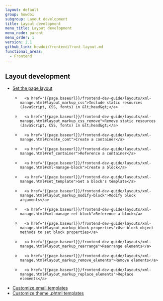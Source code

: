```yaml
---
layout: default
group: howdoi
subgroup: Layout development
title: Layout development
menu_title: Layout development
menu_node: parent
menu_order: 1
version: 2.1
github_link: howdoi/frontend/front-layout.md
functional_areas:
  - Frontend
---
```


## Layout development

- 	<a href="{{page.baseurl}}/frontend-dev-guide/layouts/xml-manage.html#layout_markup_columns">Set the page layout</a>
	- 		<a href="{{page.baseurl}}/frontend-dev-guide/layouts/xml-manage.html#layout_markup_css">Include static resources (JavaScript, CSS, fonts) in &lt;head&gt;</a>
	- 		<a href="{{page.baseurl}}/frontend-dev-guide/layouts/xml-manage.html#layout_markup_css_remove">Remove static resources (JavaScript, CSS, fonts) in &lt;head&gt;</a>
	- 		<a href="{{page.baseurl}}/frontend-dev-guide/layouts/xml-manage.html#create_cont">Create a container</a>
	- 		<a href="{{page.baseurl}}/frontend-dev-guide/layouts/xml-manage.html#ref_container">Reference a container</a>
	- 		<a href="{{page.baseurl}}/frontend-dev-guide/layouts/xml-manage.html#xml-manage-block">Create a block</a>
	- 		<a href="{{page.baseurl}}/frontend-dev-guide/layouts/xml-manage.html#set_template">Set a block's template</a>
	- 		<a href="{{page.baseurl}}/frontend-dev-guide/layouts/xml-manage.html#layout_markup_modify-block">Modify block arguments</a>
	- 		<a href="{{page.baseurl}}/frontend-dev-guide/layouts/xml-manage.html#xml-manage-ref-block">Reference a block</a>
	- 		<a href="{{page.baseurl}}/frontend-dev-guide/layouts/xml-manage.html#layout_markup_block-properties">Use block object methods to set block properties</a>
	- 		<a href="{{page.baseurl}}/frontend-dev-guide/layouts/xml-manage.html#layout_markup_rearrange">Rearrange elements</a>
	- 		<a href="{{page.baseurl}}/frontend-dev-guide/layouts/xml-manage.html#layout_markup_remove_elements">Remove elements</a>
	- 		<a href="{{page.baseurl}}/frontend-dev-guide/layouts/xml-manage.html#layout_markup_replace_elements">Replace elements</a>
- <a href="{{page.baseurl}}/frontend-dev-guide/templates/template-email.html">Customize email templates</a>
- <a href="{{page.baseurl}}/frontend-dev-guide/templates/template-walkthrough.html">Customize theme .phtml templates</a>

	
